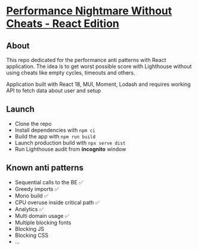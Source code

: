 # [Performance Nightmare Without Cheats - React Edition](https://salmon-sea-0f2973803.2.azurestaticapps.net/)

## About

This repo dedicated for the performance anti patterns with React application. The idea is to get worst possible score with Lighthouse without using cheats like empty cycles, timeouts and others.

Application built with React 18, MUI, Moment, Lodash and requires working API to fetch data about user and setup

## Launch

- Clone the repo
- Install dependencies with `npm ci`
- Build the app with `npm run build`
- Launch production build with `npx serve dist`
- Run Lighthouse audit from **incognito** window

## Known anti patterns

- Sequential calls to the BE        ✅
- Greedy imports                    ✅
- Mono build                        ✅
- CPU overuse inside critical path  ✅
- Analytics                         ✅
- Multi domain usage                ✅
- Multiple blocking fonts
- Blocking JS
- Blocking CSS
- ...
